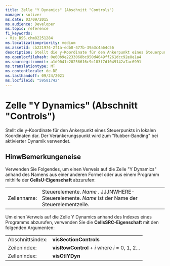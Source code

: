 ```yaml
---
title: Zelle "Y Dynamics" (Abschnitt "Controls")
manager: soliver
ms.date: 03/09/2015
ms.audience: Developer
ms.topic: reference
f1_keywords:
- Vis_DSS.chm82251284
ms.localizationpriority: medium
ms.assetid: cb221974-2f1a-edb0-477b-39a3c4a64c56
description: Stellt die y-Koordinate für den Ankerpunkt eines Steuerpunkts in lokalen Koordinaten dar. Der Verankerungspunkt wird zum Rubber-Banding bei aktivierter Dynamik verwendet.
ms.openlocfilehash: 0e60b9e2233068bc950d4649ff261dcc92e8e1a4
ms.sourcegitcommit: a1d9041c20256616c9c183f7d1049142a7ac6991
ms.translationtype: MT
ms.contentlocale: de-DE
ms.lasthandoff: 09/24/2021
ms.locfileid: "59581742"
---
```

# <a name="y-dynamics-cell-controls-section"></a>Zelle "Y Dynamics" (Abschnitt "Controls")

Stellt  die y-Koordinate für den Ankerpunkt eines Steuerpunkts in lokalen Koordinaten dar. Der Verankerungspunkt wird zum "Rubber-Banding" bei aktivierter Dynamik verwendet. 
  
## <a name="remarks"></a>HinwBemerkungeneise

Verwenden Sie Folgendes, um einen Verweis auf die Zelle "Y Dynamics" anhand des Namens aus einer anderen Formel oder aus einem Programm mithilfe der **CellsU-Eigenschaft** abzurufen: 
  
|||
|:-----|:-----|
| Zellenname:  <br/> | Steuerelemente.  *Name*  . JJJNWHERE-Steuerelemente.  *Name*  ist der Name der Steuerelementzeile.  <br/> |
   
Um einen Verweis auf die Zelle Y Dynamics anhand des Indexes eines Programms abzurufen, verwenden Sie die **CellsSRC-Eigenschaft** mit den folgenden Argumenten: 
  
|||
|:-----|:-----|
| Abschnittsindex:  <br/> |**visSectionControls** <br/> |
| Zeilenindex:  <br/> |**visRowControl**  +   *i* where *i* = 0, 1, 2...  <br/> |
| Zellenindex:  <br/> |**visCtlYDyn** <br/> |
   

